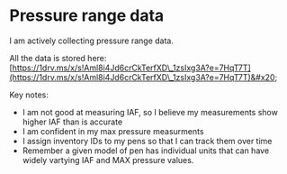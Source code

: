 # Pressure range data

I am actively collecting pressure range data.

All the data is stored here: [https://1drv.ms/x/s!Aml8i4Jd6crCkTerfXD\_1zsIxg3A?e=7HqT7T](https://1drv.ms/x/s!Aml8i4Jd6crCkTerfXD\_1zsIxg3A?e=7HqT7T)&#x20;

Key notes:

* I am not good at measuring IAF, so I believe my measurements show higher IAF than is accurate
* I am confident in my max pressure measurments
* I assign inventory IDs to my pens so that I can track them over time
* Remember a given model of pen has individual units that can have widely vartying IAF and MAX pressure values.

